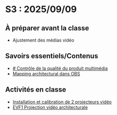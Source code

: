 # S3 : <!-- %: S3 -->2025/09/09<!-- %; -->

## À préparer avant la classe

* Ajustement des médias vidéo

## Savoirs essentiels/Contenus

* [ <!-- %: BLOC1_SAVOIR6  --># Contrôle de la qualité du produit multimédia<!-- %; -->](../../03-savoirs/01/06/)
* [Mapping architectural dans OBS](../../03-savoirs/01/01/mapping/OBS/) 


## Activités en classe

* [Installation et calibration de 2 projecteurs vidéo](../../03-savoirs/01/01/?id=branchement-de-deux-projecteurs-vidéo-en-studio) 
* [ EVF1 <!-- %: BLOC1 -->Projection vidéo architecturale<!-- %; -->](../../04-evaluations/formatives/01/)
